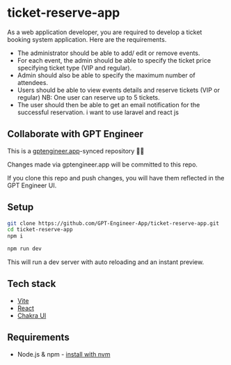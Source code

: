 # ticket-reserve-app

As a web application developer, you are required to develop a ticket booking system application. Here are the requirements.
- The administrator should be able to add/ edit or remove events.
- For each event, the admin should be able to specify the ticket price specifying ticket type (VIP and regular).
- Admin should also be able to specify the maximum number of attendees.
- Users should be able to view events details and reserve tickets (VIP or regular) NB: One user can reserve up to 5 tickets.
- The user should then be able to get an email notification for the successful reservation.
i want to use laravel and react js


## Collaborate with GPT Engineer

This is a [gptengineer.app](https://gptengineer.app)-synced repository 🌟🤖

Changes made via gptengineer.app will be committed to this repo.

If you clone this repo and push changes, you will have them reflected in the GPT Engineer UI.

## Setup

```sh
git clone https://github.com/GPT-Engineer-App/ticket-reserve-app.git
cd ticket-reserve-app
npm i
```

```sh
npm run dev
```

This will run a dev server with auto reloading and an instant preview.

## Tech stack

- [Vite](https://vitejs.dev/)
- [React](https://react.dev/)
- [Chakra UI](https://chakra-ui.com/)

## Requirements

- Node.js & npm - [install with nvm](https://github.com/nvm-sh/nvm#installing-and-updating)
